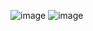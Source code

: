 ![image](https://github.com/user-attachments/assets/35e4f63d-edf7-4daa-b110-a1ee89796717)
![image](https://github.com/user-attachments/assets/84171cfd-bd4b-4d16-a061-4f3a4f42b5db)
